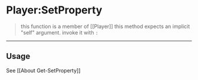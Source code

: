 # Player:SetProperty
> this function is a member of [[Player]]
> this method expects an implicit "self" argument. invoke it with `:`
-----
## Usage
See [[About Get-SetProperty]]
